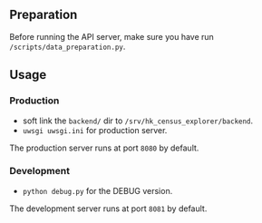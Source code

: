 ## Preparation

Before running the API server, 
make sure you have run `/scripts/data_preparation.py`.

## Usage 

### Production

   * soft link the `backend/` dir to `/srv/hk_census_explorer/backend`.
   * `uwsgi uwsgi.ini` for production server.

The production server runs at port `8080` by default.

### Development

   * `python debug.py` for the DEBUG version.

The development server runs at port `8081` by default.

